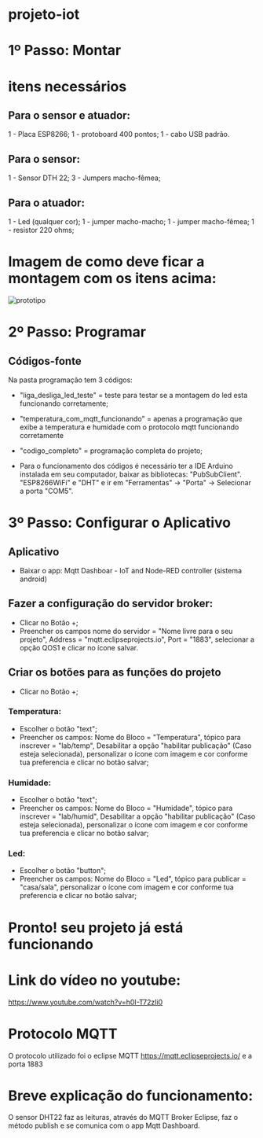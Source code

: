 # projeto-iot

# 1º Passo: Montar

# itens necessários
## Para o sensor e atuador:
1 - Placa ESP8266;
1 - protoboard 400 pontos;
1 - cabo USB padrão. 

## Para o sensor: 
1 - Sensor DTH 22;
3 - Jumpers macho-fêmea;

## Para o atuador: 
1 - Led (qualquer cor);
1 - jumper macho-macho;
1 - jumper macho-fêmea;
1 - resistor 220 ohms;

# Imagem de como deve ficar a montagem com os itens acima: 

![prototipo](https://user-images.githubusercontent.com/43140253/144505461-c46f26b0-fbda-437b-b5ac-10c6b657297e.jpeg)

# 2º Passo: Programar

## Códigos-fonte
Na pasta programação tem 3 códigos:
- "liga_desliga_led_teste" = teste para testar se a montagem do led esta funcionando corretamente; 
- "temperatura_com_mqtt_funcionando" = apenas a programação que exibe a temperatura e humidade com o protocolo mqtt funcionando corretamente
- "codigo_completo" = programação completa do projeto;

- Para o funcionamento dos códigos é necessário ter a IDE Arduino instalada em seu computador, baixar as bibliotecas: "PubSubClient". "ESP8266WiFi" e "DHT" e ir em "Ferramentas" -> "Porta" -> Selecionar a porta "COM5". 

# 3º Passo: Configurar o Aplicativo

## Aplicativo
- Baixar o app: Mqtt Dashboar - IoT and Node-RED controller (sistema android)

## Fazer a configuração do servidor broker: 
- Clicar no Botão +; 
- Preencher os campos nome do servidor = "Nome livre para o seu projeto", Address = "mqtt.eclipseprojects.io", Port = "1883", selecionar a opção QOS1 e clicar no ícone salvar.

## Criar os botões para as funções do projeto
- Clicar no Botão +;

### Temperatura:  
- Escolher o botão "text"; 
- Preencher os campos: Nome do Bloco = "Temperatura", tópico para inscrever = "lab/temp", Desabilitar a opção "habilitar publicação" (Caso esteja selecionada), personalizar o ícone com imagem e cor conforme tua preferencia e clicar no botão salvar;  

### Humidade:  
- Escolher o botão "text"; 
- Preencher os campos: Nome do Bloco = "Humidade", tópico para inscrever = "lab/humid", Desabilitar a opção "habilitar publicação" (Caso esteja selecionada), personalizar o ícone com imagem e cor conforme tua preferencia e clicar no botão salvar;  

### Led:  
- Escolher o botão "button"; 
- Preencher os campos: Nome do Bloco = "Led", tópico para publicar = "casa/sala", personalizar o ícone com imagem e cor conforme tua preferencia e clicar no botão salvar;  

# Pronto! seu projeto já está funcionando

# Link do vídeo no youtube: 
https://www.youtube.com/watch?v=h0I-T72zIi0

# Protocolo MQTT
O protocolo utilizado foi o eclipse MQTT https://mqtt.eclipseprojects.io/ e a porta 1883

# Breve explicação do funcionamento:
O sensor DHT22 faz as leituras, através do MQTT Broker Eclipse, faz o método publish e se comunica com o app Mqtt Dashboard. 
